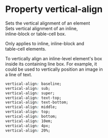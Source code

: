 # Property vertical-align

Sets the vertical alignment of an element  
Sets vertical alignment of an inline,  
inline-block or table-cell box.  

Only applies to inline, inline-block and  
table-cell elements.  

To vertically align an inline-level element's box  
inside its containing line box. For example, it  
could be used to vertically position an image in  
a line of text.  

```css
vertical-align: baseline;
vertical-align: sub;
vertical-align: super;
vertical-align: text-top;
vertical-align: text-bottom;
vertical-align: middle;
vertical-align: top;
vertical-align: bottom;
vertical-align: 10em;
vertical-align: 4px;
vertical-align: 20%;
```
